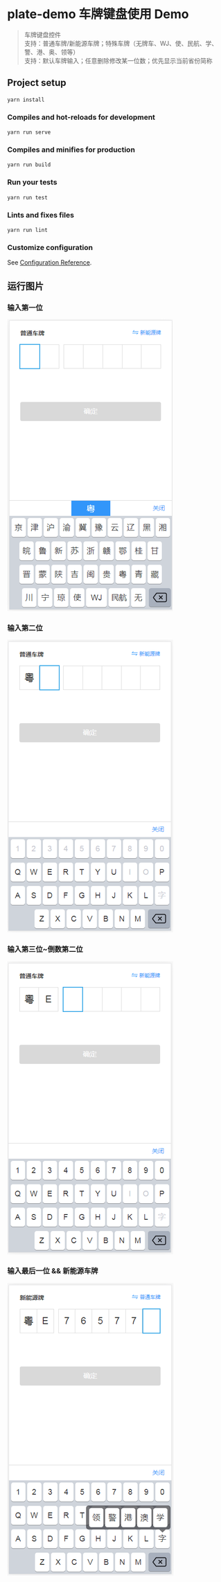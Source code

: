 # plate-demo 车牌键盘使用 Demo

> 车牌键盘控件 <br>
  支持：普通车牌/新能源车牌；特殊车牌（无牌车、WJ、使、民航、学、警、港、奥、领等）<br>
  支持：默认车牌输入；任意删除修改某一位数；优先显示当前省份简称 <br>

## Project setup

```
yarn install
```

### Compiles and hot-reloads for development

```
yarn run serve
```

### Compiles and minifies for production

```
yarn run build
```

### Run your tests

```
yarn run test
```

### Lints and fixes files

```
yarn run lint
```

### Customize configuration

See [Configuration Reference](https://cli.vuejs.org/config/).

## 运行图片

### 输入第一位
![key-1](https://github.com/Sakura-pgh/plate-keyboard-vue/blob/master/src/assets/key-1.png)

### 输入第二位
![key-2](https://github.com/Sakura-pgh/plate-keyboard-vue/blob/master/src/assets/key-2.png)

### 输入第三位~倒数第二位
![key-3](https://github.com/Sakura-pgh/plate-keyboard-vue/blob/master/src/assets/key-3.png)

### 输入最后一位 && 新能源车牌
![key-4](https://github.com/Sakura-pgh/plate-keyboard-vue/blob/master/src/assets/key-4.png)
